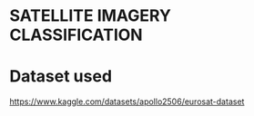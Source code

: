# SATELLITE IMAGERY CLASSIFICATION
# **Dataset used** 
https://www.kaggle.com/datasets/apollo2506/eurosat-dataset
